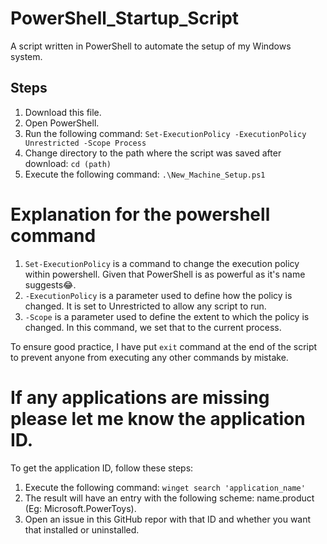 # PowerShell_Startup_Script
A script written in PowerShell to automate the setup of my Windows system.

## Steps
1. Download this file.
2. Open PowerShell.
3. Run the following command:
  ```Set-ExecutionPolicy -ExecutionPolicy Unrestricted -Scope Process```
4. Change directory to the path where the script was saved after download:
  ```cd (path)```
5. Execute the following command:
  ```.\New_Machine_Setup.ps1```

# Explanation for the powershell command
1. ```Set-ExecutionPolicy``` is a command to change the execution policy within powershell. Given that PowerShell is as powerful as it's name suggests😂.
2. ```-ExecutionPolicy``` is a parameter used to define how the policy is changed. It is set to Unrestricted to allow any script to run.
3. ```-Scope``` is a parameter used to define the extent to which the policy is changed. In this command, we set that to the current process.

To ensure good practice, I have put ```exit``` command at the end of the script to prevent anyone from executing any other commands by mistake.

# If any applications are missing please let me know the application ID.
To get the application ID, follow these steps:
1. Execute the following command:
   ```winget search 'application_name'```
2. The result will have an entry with the following scheme: name.product (Eg: Microsoft.PowerToys).
3. Open an issue in this GitHub repor with that ID and whether you want that installed or uninstalled.


